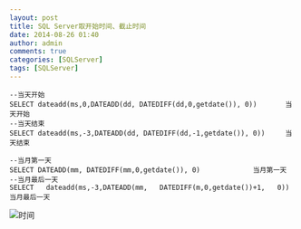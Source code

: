 ```yaml
---
layout: post
title: SQL Server取开始时间、截止时间
date: 2014-08-26 01:40
author: admin
comments: true
categories: [SQLServer]
tags: [SQLServer]
---
```

 
	--当天开始
	SELECT dateadd(ms,0,DATEADD(dd, DATEDIFF(dd,0,getdate()), 0))		当天开始
	--当天结束
	SELECT dateadd(ms,-3,DATEADD(dd, DATEDIFF(dd,-1,getdate()), 0))		当天结束
	
	--当月第一天
	SELECT DATEADD(mm, DATEDIFF(mm,0,getdate()), 0)				当月第一天
	--当月最后一天
	SELECT   dateadd(ms,-3,DATEADD(mm,   DATEDIFF(m,0,getdate())+1,   0))   当月最后一天

![时间](http://d.hiphotos.bdimg.com/album/s%3D550%3Bq%3D90%3Bc%3Dxiangce%2C100%2C100/sign=7686612ae6dde711e3d243f397d4bf26/8435e5dde71190efd52243f0cd1b9d16fcfa60c0.jpg?referer=12d1d7e5818ba61e86f9fc1fc0de&x=.jpg)